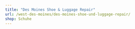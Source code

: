 ```yaml
---
title: "Des Moines Shoe & Luggage Repair"
url: /west-des-moines/des-moines-shoe-und-luggage-repair/
shop: Schuhe
---
```

